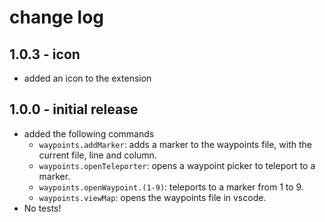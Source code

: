 # change log

## 1.0.3 - icon
- added an icon to the extension

## 1.0.0 - initial release
- added the following commands
  - `waypoints.addMarker`: adds a marker to the waypoints file, with the current file, line and column.
  - `waypoints.openTeleporter`: opens a waypoint picker to teleport to a marker.
  - `waypoints.openWaypoint.(1-9)`: teleports to a marker from 1 to 9.
  - `waypoints.viewMap`: opens the waypoints file in vscode.
- No tests!